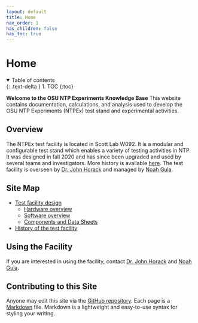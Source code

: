```yaml
---
layout: default
title: Home
nav_order: 1
has_children: false
has_toc: true
---
```

# Home
<details open markdown="block">
  <summary>
    Table of contents
  </summary>
  {: .text-delta }
1. TOC
{:toc}
</details>

**Welcome to the OSU NTP Experiments Knowledge Base**
This website contains documentation, calculations, and analysis used to develop the OSU NTP Experiments (NTPEx) test stand and experimental activities.

## Overview
The NTPEx test facility is located in Scott Lab W092. It is a modular and configurable test stand which enables a variety of testing activities in NTP. It was designed in fall 2020 and has since been upgraded and used by several teams and investigators. More history is available [here](administration/history.md). The test facility is overseen by [Dr. John Horack](https://engineering.osu.edu/people/horack.1) and managed by [Noah Gula](https://www.linkedin.com/in/noahgula/).

## Site Map
- [Test facility design](design/design.md)
  - [Hardware overview](design/hardware.md)
  - [Software overview](design/software.md)
  - [Components and Data Sheets](design/datasheets.md)
- [History of the test facility](administration/history.md)

## Using the Facility
If you are interested in using the facility, contact [Dr. John Horack](mailto:gula.8@osu.edu) and [Noah Gula](mailto:gula.8@osu.edu).

## Contributing to this Site
Anyone may edit this site via the [GitHub repository](https://www.github.com/gulanr/ntp-doc). Each page is a [Markdown](https://guides.github.com/features/mastering-markdown/) file. Markdown is a lightweight and easy-to-use syntax for styling your writing.